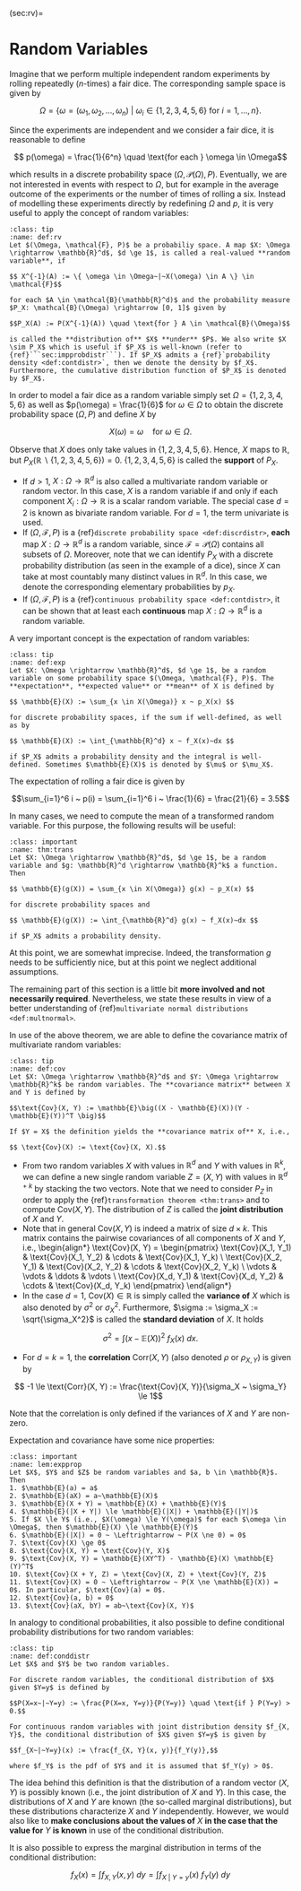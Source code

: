 (sec:rv)=
# Random Variables

Imagine that we perform multiple independent random experiments by rolling repeatedly ($n$-times) a fair dice. The corresponding sample space is given by

$$\Omega = \{ \omega = (\omega_1, \omega_2, \dots, \omega_n)~|~\omega_i \in \{1, 2, 3, 4, 5, 6\} \ \text{for } i=1, \dots,n \}.$$

Since the experiments are independent and we consider a fair dice, it is reasonable to define

$$ p(\omega) = \frac{1}{6^n} \quad \text{for each } \omega \in \Omega$$

which results in a discrete probability space $(\Omega, \mathcal{P}(\Omega), P)$. Eventually, we are not interested in events with respect to $\Omega$, but for example in the average outcome of the experiments or the number of times of rolling a six. Instead of modelling these experiments directly by redefining $\Omega$ and $p$, it is very useful to apply the concept of random variables:

```{admonition} Definition
:class: tip
:name: def:rv
Let $(\Omega, \mathcal{F}, P)$ be a probabiliy space. A map $X: \Omega \rightarrow \mathbb{R}^d$, $d \ge 1$, is called a real-valued **random variable**, if 

$$ X^{-1}(A) := \{ \omega \in \Omega~|~X(\omega) \in A \} \in \mathcal{F}$$

for each $A \in \mathcal{B}(\mathbb{R}^d)$ and the probability measure $P_X: \mathcal{B}(\Omega) \rightarrow [0, 1]$ given by

$$P_X(A) := P(X^{-1}(A)) \quad \text{for } A \in \mathcal{B}(\Omega)$$

is called the **distribution of** $X$ **under** $P$. We also write $X \sim P_X$ which is useful if $P_X$ is well-known (refer to {ref}```sec:impprobdistr```). If $P_X$ admits a {ref}`probability density <def:contdistr>`, then we denote the density by $f_X$. Furthermore, the cumulative distribution function of $P_X$ is denoted by $F_X$.
```

In order to model a fair dice as a random variable simply set $\Omega= \{1, 2, 3, 4, 5, 6\}$ as well as $p(\omega) = \frac{1}{6}$ for $\omega \in \Omega$ to obtain the discrete probability space $(\Omega, P)$ and define $X$ by

$$X(\omega) = \omega \quad \text{for } \omega \in \Omega.$$

Observe that $X$ does only take values in $\{1, 2, 3, 4, 5, 6\}$. Hence, $X$ maps to $\mathbb{R}$, but $P_X(\mathbb{R} \backslash \{1, 2, 3, 4, 5, 6\}) = 0$. $\{1, 2, 3, 4, 5, 6\}$ is called the **support** of $P_X$.   

- If $d > 1$, $X: \Omega \rightarrow \mathbb{R}^d$ is also called a multivariate random variable or random vector. In this case, $X$ is a random variable if and only if each component $X_i: \Omega \rightarrow \mathbb{R}$ is a scalar random variable. The special case $d=2$ is known as bivariate random variable. For $d=1$, the term univariate is used.
- If $(\Omega, \mathcal{F}, P)$ is a {ref}`discrete probability space <def:discrdistr>`, **each** map $X: \Omega \rightarrow \mathbb{R}^d$ is a random variable, since $\mathcal{F} = \mathcal{P}(\Omega)$ contains all subsets of $\Omega$. Moreover, note that we can identify $P_X$ with a discrete probability distribution (as seen in the example of a dice), since $X$ can take at most countably many distinct values in $\mathbb{R}^d$. In this case, we denote the corresponding elementary probabilities by $p_X$.
- If $(\Omega, \mathcal{F}, P)$ is a {ref}`continuous probability space <def:contdistr>`, it can be shown that at least each **continuous** map $X: \Omega \rightarrow \mathbb{R}^d$ is a random variable.

A very important concept is the expectation of random variables:

```{admonition} Definition
:class: tip
:name: def:exp
Let $X: \Omega \rightarrow \mathbb{R}^d$, $d \ge 1$, be a random variable on some probability space $(\Omega, \mathcal{F}, P)$. The **expectation**, **expected value** or **mean** of X is defined by

$$ \mathbb{E}(X) := \sum_{x \in X(\Omega)} x ~ p_X(x) $$

for discrete probability spaces, if the sum if well-defined, as well as by

$$ \mathbb{E}(X) := \int_{\mathbb{R}^d} x ~ f_X(x)~dx $$

if $P_X$ admits a probability density and the integral is well-defined. Sometimes $\mathbb{E}(X)$ is denoted by $\mu$ or $\mu_X$.
```

The expectation of rolling a fair dice is given by

$$\sum_{i=1}^6 i ~ p(i) = \sum_{i=1}^6 i ~ \frac{1}{6} = \frac{21}{6} = 3.5$$

In many cases, we need to compute the mean of a transformed random variable. For this purpose, the following results will be useful:

```{admonition} Theorem
:class: important
:name: thm:trans
Let $X: \Omega \rightarrow \mathbb{R}^d$, $d \ge 1$, be a random variable and $g: \mathbb{R}^d \rightarrow \mathbb{R}^k$ a function. Then

$$ \mathbb{E}(g(X)) = \sum_{x \in X(\Omega)} g(x) ~ p_X(x) $$

for discrete probability spaces and

$$ \mathbb{E}(g(X)) := \int_{\mathbb{R}^d} g(x) ~ f_X(x)~dx $$

if $P_X$ admits a probability density.
```

At this point, we are somewhat imprecise. Indeed, the transformation $g$ needs to be sufficiently nice, but at this point we neglect additional assumptions. 

The remaining part of this section is a little bit **more involved and not necessarily required**. Nevertheless, we state these results in view of a better understanding of {ref}```multivariate normal distributions <def:multnormal>```. 

In use of the above theorem, we are able to define the covariance matrix of multivariate random variables:

```{admonition} Definition
:class: tip
:name: def:cov
Let $X: \Omega \rightarrow \mathbb{R}^d$ and $Y: \Omega \rightarrow \mathbb{R}^k$ be random variables. The **covariance matrix** between X and Y is defined by

$$\text{Cov}(X, Y) := \mathbb{E}\big((X - \mathbb{E}(X))(Y - \mathbb{E}(Y))^T \big)$$

If $Y = X$ the definition yields the **covariance matrix of** X, i.e., 

$$ \text{Cov}(X) := \text{Cov}(X, X).$$
```

- From two random variables $X$ with values in $\mathbb{R}^d$ and $Y$ with values in $\mathbb{R}^k$, we can define a new single random variable $Z = (X, Y)$ with values in $\mathbb{R}^{d + k}$ by stacking the two vectors. Note that we need to consider $P_Z$ in order to apply the {ref}```transformation theorem <thm:trans>``` and to compute $\text{Cov}(X, Y)$. The distribution of $Z$ is called the **joint distribution** of $X$ and $Y$.
- Note that in general $\text{Cov}(X, Y)$ is indeed a matrix of size $d \times k$. This matrix contains the pairwise covariances of all components of $X$ and $Y$, i.e., 
\begin{align*}
\text{Cov}(X, Y) = \begin{pmatrix} \text{Cov}(X_1, Y_1) & \text{Cov}(X_1, Y_2) & \cdots & \text{Cov}(X_1, Y_k) \\
\text{Cov}(X_2, Y_1) & \text{Cov}(X_2, Y_2) & \cdots & \text{Cov}(X_2, Y_k) \\
\vdots & \vdots & \ddots & \vdots \\
\text{Cov}(X_d, Y_1) & \text{Cov}(X_d, Y_2) & \cdots & \text{Cov}(X_d, Y_k)
\end{pmatrix}
\end{align*}
- In the case $d=1$, $\text{Cov}(X) \in \mathbb{R}$ is simply called the **variance of** $X$ which is also denoted by $\sigma^2$ or $\sigma_X^2$. Furthermore, $\sigma := \sigma_X := \sqrt{\sigma_X^2}$ is called the **standard deviation** of $X$. It holds 

$$\sigma^2 = \int (x - \mathbb{E}(X))^2 ~ f_X(x)~dx.$$
- For $d=k=1$, the **correlation** $\text{Corr}(X, Y)$ (also denoted $\rho$ or $\rho_{X, Y}$) is given by

$$ -1 \le \text{Corr}(X, Y) := \frac{\text{Cov}(X, Y)}{\sigma_X ~ \sigma_Y} \le 1$$

Note that the correlation is only defined if the variances of $X$ and $Y$ are non-zero. 

Expectation and covariance have some nice properties:

```{admonition} Lemma
:class: important
:name: lem:expprop
Let $X$, $Y$ and $Z$ be random variables and $a, b \in \mathbb{R}$. Then
1. $\mathbb{E}(a) = a$
2. $\mathbb{E}(aX) = a~\mathbb{E}(X)$
3. $\mathbb{E}(X + Y) = \mathbb{E}(X) + \mathbb{E}(Y)$
4. $\mathbb{E}(|X + Y|) \le \mathbb{E}(|X|) + \mathbb{E}(|Y|)$
5. If $X \le Y$ (i.e., $X(\omega) \le Y(\omega)$ for each $\omega \in \Omega$, then $\mathbb{E}(X) \le \mathbb{E}(Y)$
6. $\mathbb{E}(|X|) = 0 ~ \Leftrightarrow ~ P(X \ne 0) = 0$
7. $\text{Cov}(X) \ge 0$
8. $\text{Cov}(X, Y) = \text{Cov}(Y, X)$
9. $\text{Cov}(X, Y) = \mathbb{E}(XY^T) - \mathbb{E}(X) \mathbb{E}(Y)^T$
10. $\text{Cov}(X + Y, Z) = \text{Cov}(X, Z) + \text{Cov}(Y, Z)$
11. $\text{Cov}(X) = 0 ~ \Leftrightarrow ~ P(X \ne \mathbb{E}(X)) = 0$. In particular, $\text{Cov}(a) = 0$.
12. $\text{Cov}(a, b) = 0$
13. $\text{Cov}(aX, bY) = ab~\text{Cov}(X, Y)$
``` 

In analogy to conditional probabilities, it also possible to define conditional probability distributions for two random variables:

```{admonition} Definition
:class: tip
:name: def:conddistr
Let $X$ and $Y$ be two random variables. 

For discrete random variables, the conditional distribution of $X$ given $Y=y$ is defined by

$$P(X=x~|~Y=y) := \frac{P(X=x, Y=y)}{P(Y=y)} \quad \text{if } P(Y=y) > 0.$$

For continuous random variables with joint distribution density $f_{X, Y}$, the conditional distribution of $X$ given $Y=y$ is given by

$$f_{X~|~Y=y}(x) := \frac{f_{X, Y}(x, y)}{f_Y(y)},$$

where $f_Y$ is the pdf of $Y$ and it is assumed that $f_Y(y) > 0$.
```

The idea behind this definition is that the distribution of a random vector $(X, Y)$ is possibly known (i.e., the joint distribution of $X$ and $Y$). In this case, the distributions of $X$ and $Y$ are known (the so-called marginal distributions), but these distributions characterize $X$ and $Y$ independently. However, we would also like to **make conclusions about the values of** $X$ **in the case that the value for** $Y$ **is known** in use of the conditional distribution.

It is also possible to express the marginal distribution in terms of the conditional distribution:

$$f_X(x) = \int f_{X, Y}(x, y) ~dy = \int f_{X~|~Y=y}(x)~f_Y(y)~dy$$ 
